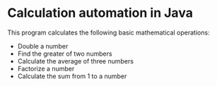 # Calculation automation in Java
This program calculates the following basic mathematical operations:

- Double a number
- Find the greater of two numbers
- Calculate the average of three numbers
- Factorize a number
- Calculate the sum from 1 to a number
